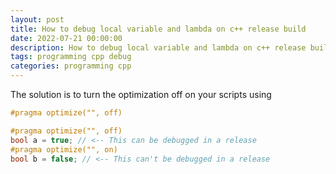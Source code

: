 ```yaml
---
layout: post
title: How to debug local variable and lambda on c++ release build
date: 2022-07-21 00:00:00
description: How to debug local variable and lambda on c++ release build
tags: programming cpp debug
categories: programming cpp
---
```


The solution is to turn the optimization off on your scripts using

```cpp
#pragma optimize("", off)
```

```cpp
#pragma optimize("", off)
bool a = true; // <-- This can be debugged in a release
#pragma optimize("", on)
bool b = false; // <-- This can't be debugged in a release
```